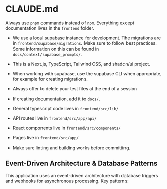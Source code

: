 # CLAUDE.md

Always use `pnpm` commands instead of `npm`. Everything except documentation lives in the `frontend` folder.

- We use a local supabase instance for development. The migrations are in `frontend/supabase/migrations`. Make sure to follow best practices. Some information on this can be found in `docs/context/supabase_prompts/`.

- This is a Next.js, TypeScript, Tailwind CSS, and shadcn/ui project.

- When working with supabase, use the supabase CLI when appropriate, for example for creating migrations.

- Always offer to delete your test files at the end of a session

- If creating documentation, add it to `docs/`.

- General typescript code lives in `frontend/src/lib/`
- API routes live in `frontend/src/app/api/`
- React components live in `frontend/src/components/`
- Pages live in `frontend/src/app/`

- Make sure linting and building works before committing.

## Event-Driven Architecture & Database Patterns

This application uses an event-driven architecture with database triggers and webhooks for asynchronous processing. Key patterns:
